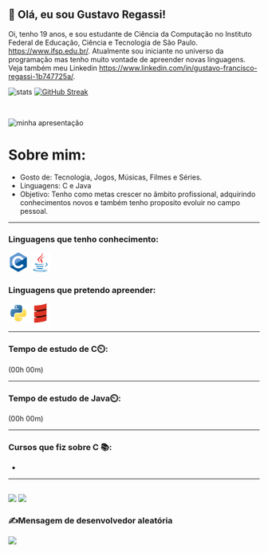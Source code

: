  ## :space_invader: Olá, eu sou Gustavo Regassi!

Oi, tenho 19 anos, e sou estudante de Ciência da Computação no Instituto Federal de Educação, Ciência e Tecnologia de São Paulo. https://www.ifsp.edu.br/. Atualmente sou iniciante no universo da programação mas tenho muito vontade de apreender novas linguagens. Veja também meu Linkedin https://www.linkedin.com/in/gustavo-francisco-regassi-1b747725a/.

</h1>

![stats](https://github-readme-stats.vercel.app/api?username=gustavoregassi&show_icons=true&theme=tokyonight)
[![GitHub Streak](http://github-readme-streak-stats.herokuapp.com?user=gustavoregassi&theme=tokyonight)](https://git.io/streak-stats)

<div style="display: inline_block"><br>


![minha apresentação](https://img.shields.io/static/v1?label=SOBRE-MIM&message=GITHUB&color=<COLOR>&style=<STYLE>&logo=<LOGO>)

# Sobre mim:
- Gosto de: Tecnologia, Jogos, Músicas, Filmes e Séries.
- Linguagens: C e Java
- Objetivo: Tenho como metas crescer no âmbito profissional, adquirindo conhecimentos novos e também tenho proposito evoluir no campo pessoal.
<hr>

### Linguagens que tenho conhecimento:
<code><img width="40px" src="https://raw.githubusercontent.com/devicons/devicon/master/icons/c/c-original.svg" title = "JavaScript"/></code>
<code><img width="40px" src="https://raw.githubusercontent.com/devicons/devicon/master/icons/java/java-original.svg" title = "Typescript"/></code>
  
### Linguagens que pretendo apreender:
<code><img width="40px" src="https://raw.githubusercontent.com/devicons/devicon/master/icons/python/python-original.svg" title = "Typescript"/></code>
<code><img width="40px" src="https://raw.githubusercontent.com/devicons/devicon/master/icons/scala/scala-original.svg" title = "Typescript"/></code>

    
</div>
<hr>

### Tempo de estudo de C⏲️:
(00h 00m)
<hr>

### Tempo de estudo de Java⏲️:
(00h 00m)
<hr>

### Cursos que fiz sobre C 📚:

- 

<hr>


##

<div>
  <a href = "mailto:contatogustavofranciscoregassi@gmail.com"><img src="https://img.shields.io/badge/-Gmail-%23333?style=for-the-badge&logo=gmail&logoColor=white" target="_blank"></a>
  <a href="https://www.linkedin.com/in/gustavo-francisco-regassi-1b747725a/" target="_blank"><img src="https://img.shields.io/badge/-LinkedIn-%230077B5?style=for-the-badge&logo=linkedin&logoColor=white" target="_blank"></a> 

</div>


### ✍️Mensagem de desenvolvedor aleatória
![](https://quotes-github-readme.vercel.app/api?type=horizontal&theme=dark)


